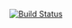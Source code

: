 [![Build Status](http://10.0.2.15:8080/buildStatus/icon?job=%252FJob3)](http://10.0.2.15:8080/job/Job3/)
